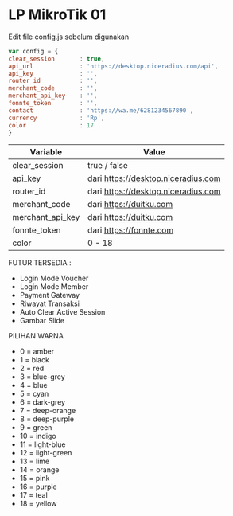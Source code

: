 # LP MikroTik 01

Edit file config.js sebelum digunakan
```js
var config = {
clear_session       : true,
api_url             : 'https://desktop.niceradius.com/api',
api_key             : '',
router_id           : '',
merchant_code       : '',
merchant_api_key    : '',
fonnte_token        : '',
contact             : 'https://wa.me/6281234567890',
currency            : 'Rp',
color               : 17
}
```
| Variable  | Value |
| ------------- | ------------- |
| clear_session | true / false  |
| api_key  | dari https://desktop.niceradius.com |
| router_id  | dari https://desktop.niceradius.com |
| merchant_code | dari https://duitku.com |
| merchant_api_key | dari https://duitku.com |
| fonnte_token | dari https://fonnte.com |
| color  | 0 - 18 |

FUTUR TERSEDIA :
- Login Mode Voucher
- Login Mode Member
- Payment Gateway
- Riwayat Transaksi
- Auto Clear Active Session
- Gambar Slide


PILIHAN WARNA
- 0 = amber
- 1 = black
- 2 = red
- 3 = blue-grey
- 4 = blue
- 5 = cyan
- 6 = dark-grey
- 7 = deep-orange
- 8 = deep-purple
- 9 = green
- 10 = indigo
- 11 = light-blue
- 12 = light-green
- 13 = lime
- 14 = orange
- 15 = pink
- 16 = purple
- 17 = teal
- 18 = yellow
